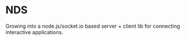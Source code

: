 NDS
===

Growing into a node.js/socket.io based server + client lib for connecting interactive applications.

